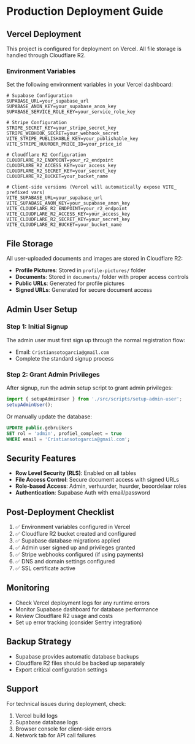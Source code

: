 # Production Deployment Guide

## Vercel Deployment

This project is configured for deployment on Vercel. All file storage is handled through Cloudflare R2.

### Environment Variables

Set the following environment variables in your Vercel dashboard:

```
# Supabase Configuration
SUPABASE_URL=your_supabase_url
SUPABASE_ANON_KEY=your_supabase_anon_key
SUPABASE_SERVICE_ROLE_KEY=your_service_role_key

# Stripe Configuration
STRIPE_SECRET_KEY=your_stripe_secret_key
STRIPE_WEBHOOK_SECRET=your_webhook_secret
VITE_STRIPE_PUBLISHABLE_KEY=your_publishable_key
VITE_STRIPE_HUURDER_PRICE_ID=your_price_id

# Cloudflare R2 Configuration
CLOUDFLARE_R2_ENDPOINT=your_r2_endpoint
CLOUDFLARE_R2_ACCESS_KEY=your_access_key
CLOUDFLARE_R2_SECRET_KEY=your_secret_key
CLOUDFLARE_R2_BUCKET=your_bucket_name

# Client-side versions (Vercel will automatically expose VITE_ prefixed vars)
VITE_SUPABASE_URL=your_supabase_url
VITE_SUPABASE_ANON_KEY=your_supabase_anon_key
VITE_CLOUDFLARE_R2_ENDPOINT=your_r2_endpoint
VITE_CLOUDFLARE_R2_ACCESS_KEY=your_access_key
VITE_CLOUDFLARE_R2_SECRET_KEY=your_secret_key
VITE_CLOUDFLARE_R2_BUCKET=your_bucket_name
```

## File Storage

All user-uploaded documents and images are stored in Cloudflare R2:

- **Profile Pictures**: Stored in `profile-pictures/` folder
- **Documents**: Stored in `documents/` folder with proper access controls
- **Public URLs**: Generated for profile pictures
- **Signed URLs**: Generated for secure document access

## Admin User Setup

### Step 1: Initial Signup
The admin user must first sign up through the normal registration flow:
- Email: `Cristiansotogarcia@gmail.com`
- Complete the standard signup process

### Step 2: Grant Admin Privileges
After signup, run the admin setup script to grant admin privileges:

```typescript
import { setupAdminUser } from './src/scripts/setup-admin-user';
setupAdminUser();
```

Or manually update the database:
```sql
UPDATE public.gebruikers 
SET rol = 'admin', profiel_compleet = true 
WHERE email = 'Cristiansotogarcia@gmail.com';
```

## Security Features

- **Row Level Security (RLS)**: Enabled on all tables
- **File Access Control**: Secure document access with signed URLs
- **Role-based Access**: Admin, verhuurder, huurder, beoordelaar roles
- **Authentication**: Supabase Auth with email/password

## Post-Deployment Checklist

1. ✅ Environment variables configured in Vercel
2. ✅ Cloudflare R2 bucket created and configured
3. ✅ Supabase database migrations applied
4. ✅ Admin user signed up and privileges granted
5. ✅ Stripe webhooks configured (if using payments)
6. ✅ DNS and domain settings configured
7. ✅ SSL certificate active

## Monitoring

- Check Vercel deployment logs for any runtime errors
- Monitor Supabase dashboard for database performance
- Review Cloudflare R2 usage and costs
- Set up error tracking (consider Sentry integration)

## Backup Strategy

- Supabase provides automatic database backups
- Cloudflare R2 files should be backed up separately
- Export critical configuration settings

## Support

For technical issues during deployment, check:
1. Vercel build logs
2. Supabase database logs
3. Browser console for client-side errors
4. Network tab for API call failures